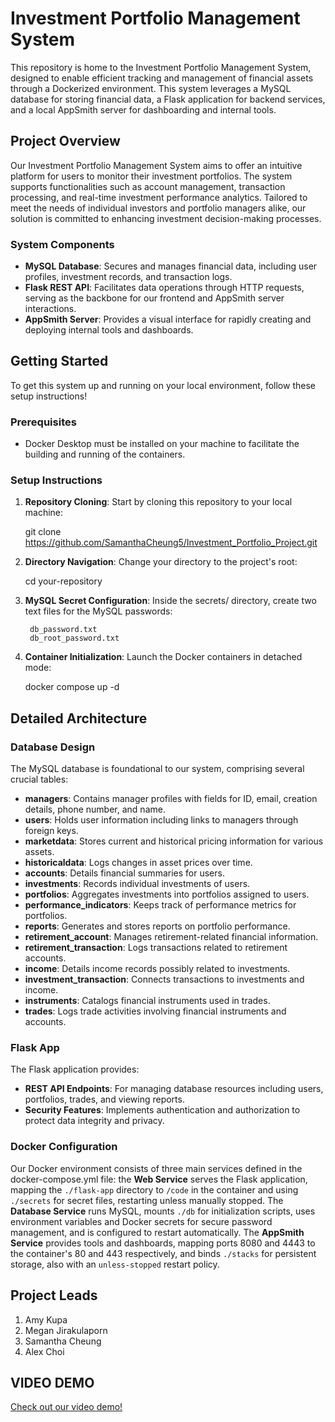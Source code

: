 # Investment Portfolio Management System

This repository is home to the Investment Portfolio Management System, designed to enable efficient tracking and management of financial assets through a Dockerized environment. This system leverages a MySQL database for storing financial data, a Flask application for backend services, and a local AppSmith server for dashboarding and internal tools.

## Project Overview

Our Investment Portfolio Management System aims to offer an intuitive platform for users to monitor their investment portfolios. The system supports functionalities such as account management, transaction processing, and real-time investment performance analytics. Tailored to meet the needs of individual investors and portfolio managers alike, our solution is committed to enhancing investment decision-making processes.

### System Components

- **MySQL Database**: Secures and manages financial data, including user profiles, investment records, and transaction logs.
- **Flask REST API**: Facilitates data operations through HTTP requests, serving as the backbone for our frontend and AppSmith server interactions.
- **AppSmith Server**: Provides a visual interface for rapidly creating and deploying internal tools and dashboards.

## Getting Started

To get this system up and running on your local environment, follow these setup instructions!

### Prerequisites

- Docker Desktop must be installed on your machine to facilitate the building and running of the containers.

### Setup Instructions

1. **Repository Cloning**:
   Start by cloning this repository to your local machine:

   git clone https://github.com/SamanthaCheung5/Investment_Portfolio_Project.git 

2. **Directory Navigation**:
    Change your directory to the project's root:

    cd your-repository

3. **MySQL Secret Configuration**:
    Inside the secrets/ directory, create two text files for the MySQL passwords:

        db_password.txt
        db_root_password.txt

4. **Container Initialization**:
    Launch the Docker containers in detached mode:

    docker compose up -d


## Detailed Architecture

### Database Design
The MySQL database is foundational to our system, comprising several crucial tables:

- **managers**: Contains manager profiles with fields for ID, email, creation details, phone number, and name.
- **users**: Holds user information including links to managers through foreign keys.
- **marketdata**: Stores current and historical pricing information for various assets.
- **historicaldata**: Logs changes in asset prices over time.
- **accounts**: Details financial summaries for users.
- **investments**: Records individual investments of users.
- **portfolios**: Aggregates investments into portfolios assigned to users.
- **performance_indicators**: Keeps track of performance metrics for portfolios.
- **reports**: Generates and stores reports on portfolio performance.
- **retirement_account**: Manages retirement-related financial information.
- **retirement_transaction**: Logs transactions related to retirement accounts.
- **income**: Details income records possibly related to investments.
- **investment_transaction**: Connects transactions to investments and income.
- **instruments**: Catalogs financial instruments used in trades.
- **trades**: Logs trade activities involving financial instruments and accounts.

### Flask App
The Flask application provides:

- **REST API Endpoints**: For managing database resources including users, portfolios, trades, and viewing reports.
- **Security Features**: Implements authentication and authorization to protect data integrity and privacy.

### Docker Configuration
Our Docker environment consists of three main services defined in the docker-compose.yml file: the **Web Service** serves the Flask application, mapping the `./flask-app` directory to `/code` in the container and using `./secrets` for secret files, restarting unless manually stopped. The **Database Service** runs MySQL, mounts `./db` for initialization scripts, uses environment variables and Docker secrets for secure password management, and is configured to restart automatically. The **AppSmith Service** provides tools and dashboards, mapping ports 8080 and 4443 to the container's 80 and 443 respectively, and binds `./stacks` for persistent storage, also with an `unless-stopped` restart policy.

## Project Leads
1. Amy Kupa
2. Megan Jirakulaporn
3. Samantha Cheung
4. Alex Choi

## VIDEO DEMO
[Check out our video demo!](https://drive.google.com/file/d/1vMaKv8nz6zRZ0nFarntGyMGCm0hPSsH_/view?usp=sharing)

